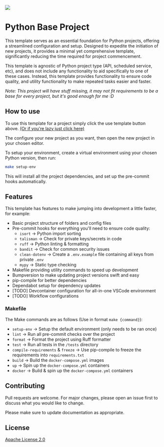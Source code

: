 <a href="https://github.com/new?template_name=python-base&template_owner=scuffi">
  <img src="https://img.shields.io/badge/use%20template-light_green?style=for-the-badge&logo=github">
</a>

# Python Base Project

This template serves as an essential foundation for Python projects, offering a streamlined configuration and setup. Designed to expedite the initiation of new projects, it provides a minimal yet comprehensive template, significantly reducing the time required for project commencement.

This template is agnostic of Python project type (API, scheduled service, etc), and does not include any functionality to aid specifically to one of these cases. Instead, this template provides functionality to ensure code quality, and utility functionality to make repeated tasks easier and faster.

*Note: This project will have stuff missing, it may not fit requirements to be a base for every project, but it's good enough for me :D*

## How to use

To use this template for a project simply click the use template button above. [(Or if you're lazy just click here)](https://github.com/new?template_name=python-base&template_owner=scuffi)

The configure your new project as you want, then open the new project in your chosen editor.

To setup your environment, create a virtual environment using your chosen Python version, then run:

```bash
make setup-env
```

This will install all the project dependencies, and set up the pre-commit hooks automatically.

## Features

This template has features to make jumping into development a little faster, for example:

- Basic project structure of folders and config files
- Pre-commit hooks for everything you'll need to ensure code quality:
  - `isort` -> Python import sorting
  - `talisman` -> Check for private keys/secrets in code
  - `ruff` -> Python linting & formatting
  - `bandit` -> Check for common security issues
  - `clean-dotenv` -> Create a `.env.example` file containing all keys from private `.env`
  - `mypy` -> Static type checking
- Makefile providing utility commands to speed up development
- Bumpversion to make updating project versions swift and easy
- pip-compile for better dependencies
- Dependabot setup for dependency updates
- [TODO] Devcontainer configuration for all-in-one VSCode environment
- [TODO] Workflow configurations

### Makefile

The Make commands are as follows (Use in format `make {command}`):

- `setup-env` -> Setup the default environment (only needs to be ran once)
- `lint` -> Run all pre-commit checks over the project
- `format` -> Format the project using Ruff formatter
- `test` -> Run all tests in the `/tests` directory
- `compile-requirements` & `freeze` -> Use pip-compile to freeze the requirements into `requirements.txt`
- `build` -> Build the `docker-compose.yml` images
- `up` -> Spin up the `docker-compose.yml` containers
- `docker` -> Build & spin up the `docker-compose.yml` containers

## Contributing

Pull requests are welcome. For major changes, please open an issue first
to discuss what you would like to change.

Please make sure to update documentation as appropriate.

## License

[Apache License 2.0](https://choosealicense.com/licenses/apache-2.0/)
